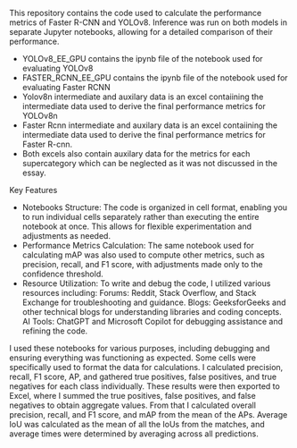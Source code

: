 This repository contains the code used to calculate the performance metrics of Faster R-CNN and YOLOv8. Inference was run on both models in separate Jupyter notebooks, allowing for a detailed comparison of their performance.

- YOLOv8_EE_GPU contains the ipynb file of the notebook used for evaluating YOLOv8
- FASTER_RCNN_EE_GPU contains the ipynb file of the notebook used for evaluating Faster RCNN
- Yolov8n intermediate and auxilary data is an excel contaiining the intermediate data used to derive the final performance metrics for YOLOv8n
- Faster Rcnn intermediate and auxilary data is an excel contaiining the intermediate data used to derive the final performance metrics for Faster R-cnn.
- Both excels also contain auxilary data for the metrics for each supercategory which can be neglected as it was not discussed in the essay. 

Key Features

- Notebooks Structure: The code is organized in cell format, enabling you to run individual cells separately rather than executing the entire notebook at once. This allows for flexible experimentation and adjustments as needed.
- Performance Metrics Calculation: The same notebook used for calculating mAP was also used to compute other metrics, such as precision, recall, and F1 score, with adjustments made only to the confidence threshold.
- Resource Utilization: To write and debug the code, I utilized various resources including: Forums: Reddit, Stack Overflow, and Stack Exchange for troubleshooting and guidance. Blogs: GeeksforGeeks and other technical blogs for understanding libraries and coding concepts. AI Tools: ChatGPT and Microsoft Copilot for debugging assistance and refining the code.

I used these notebooks for various purposes, including debugging and ensuring everything was functioning as expected. Some cells were specifically used to format the data for calculations. I calculated precision, recall, F1 score, AP, and gathered true positives, false positives, and true negatives for each class individually. These results were then exported to Excel, where I summed the true positives, false positives, and false negatives to obtain aggregate values. From that I calculated overall precision, recall, and F1 score, and mAP from the mean of the APs. Average IoU was calculated as the mean of all the IoUs from the matches, and average times were determined by averaging across all predictions.
